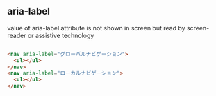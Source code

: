 ## aria-label

value of aria-label attribute is not shown in screen but read by screen-reader or assistive technology

``` html 

<nav aria-label="グローバルナビゲーション">
  <ul></ul>
</nav>
<nav aria-label="ローカルナビゲーション">
  <ul></ul>
</nav>

``` 